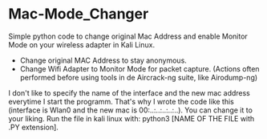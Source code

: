 # Mac-Mode_Changer
Simple python code to change original Mac Address and enable Monitor Mode on your wireless adapter in Kali Linux.
- Change original MAC Address to stay anonymous. 
- Change Wifi Adapter to Monitor Mode for packet capture.
(Actions often performed before using tools in de Aircrack-ng suite, like Airodump-ng)

I don't like to specify the name of the interface and the new mac address everytime I start the programm. That's why I wrote the code like this (interface is Wlan0 and the new mac is 00:..:..:..:..:..). You can change it to your liking. Run the file in kali linux with: python3 [NAME OF THE FILE with .PY extension]. 
